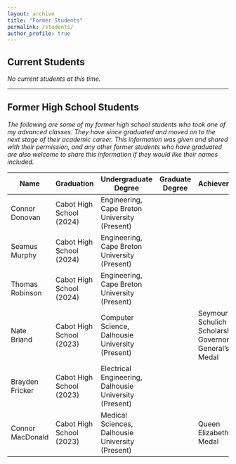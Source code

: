 ```yaml
---
layout: archive
title: "Former Students"
permalink: /students/
author_profile: true
---
```


## Current Students

*No current students at this time.*

---

## Former High School Students

*The following are some of my former high school students who took one of my advanced classes. They have since graduated and moved on to the next stage of their academic career. This information was given and shared with their permission, and any other former students who have graduated are also welcome to share this information if they would like their names included.*

| Name             | Graduation              | Undergraduate Degree                             | Graduate Degree                              | Achievements                             |
|------------------|-------------------------|--------------------------------------------------|---------------------------------------------|------------------------------------------|
| Connor Donovan   | Cabot High School (2024) | Engineering, Cape Breton University (Present)    |                                             |                                          |
| Seamus Murphy    | Cabot High School (2024) | Engineering, Cape Breton University (Present)    |                                             |                                          |
| Thomas Robinson  | Cabot High School (2024) | Engineering, Cape Breton University (Present)    |                                             |                                          |
| Nate Briand      | Cabot High School (2023) | Computer Science, Dalhousie University (Present) |                                             | Seymour Schulich Scholarship, Governor General’s Medal |
| Brayden Fricker  | Cabot High School (2023) | Electrical Engineering, Dalhousie University (Present) |                                        |                                          |
| Connor MacDonald | Cabot High School (2023) | Medical Sciences, Dalhousie University (Present)  |                                             | Queen Elizabeth II Medal                 |